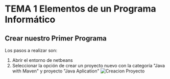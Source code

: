# TEMA 1 Elementos de un Programa Informático
## Crear nuestro Primer Programa
Los pasos a realizar son: 
1. Abrir el entorno de netbeans
2. Seleccionar la opción de crear un proyecto nuevo con la categoría "Java with Maven" y proyecto "Java Aplication"
![Creacion Proyecto](C:\Users\atres\Documents\ProgramacionNuevo\Apuntes\Imagenes\JavaAplicattion.jpg)  